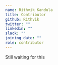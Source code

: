 ```yaml
---
name: Rithvik Kandula
title: Contributor
github: Rithvik
twitter: ""
linkedin: ""
slack: ""
joining_date: ""
role: contributor
---
```


Still waiting for this

